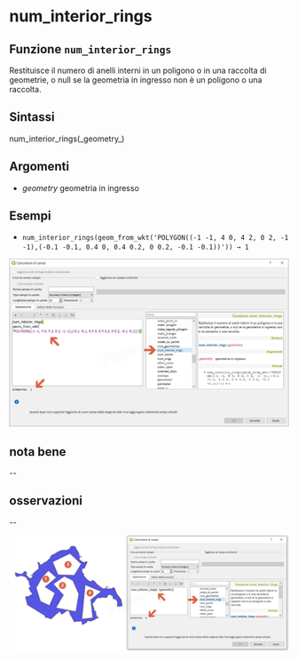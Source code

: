 # num\_interior\_rings

## Funzione `num_interior_rings`

Restituisce il numero di anelli interni in un poligono o in una raccolta di geometrie, o null se la geometria in ingresso non è un poligono o una raccolta.

## Sintassi

num_interior\_rings\(\_geometry_\)

## Argomenti

* _geometry_ geometria in ingresso

## Esempi

* `num_interior_rings(geom_from_wkt('POLYGON((-1 -1, 4 0, 4 2, 0 2, -1 -1),(-0.1 -0.1, 0.4 0, 0.4 0.2, 0 0.2, -0.1 -0.1))')) → 1`

![](../../../.gitbook/assets/num_interior_rings1.png)

## nota bene

--

## osservazioni

--

![](../../../.gitbook/assets/num_interior_rings2%20%281%29.png)


